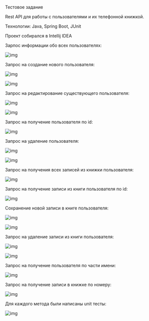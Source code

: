 Тестовое задание

Rest API для работы с пользователями и их телефонной книжкой.

Технологии: Java, Spring Boot, JUnit

Проект собирался в Intellij IDEA

Зарпос информации обо всех пользователях:

![img](/images/1.PNG)

Запрос на создание нового пользователя:

![img](/images/2.PNG)

![img](/images/3.PNG)

Запрос на редактирование существующего пользователя:

![img](/images/4.PNG)

![img](/images/5.PNG)

Запрос на получение пользователя по id:

![img](/images/6.PNG)

Запрос на удаление пользователя:

![img](/images/7.PNG)

![img](/images/8.PNG)

Запрос на получения всех записей из книжки пользователя:

![img](/images/9.PNG)

Запрос на получение записи из книги пользователя по id:

![img](/images/10.PNG)

Сохранение новой записи в книге пользователя:

![img](/images/11.PNG)

![img](/images/12.PNG)

Запрос на удаление записи из книги пользователя:

![img](/images/13.PNG)

![img](/images/14.PNG)

Запрос на получение пользователя по части имени:

![img](/images/15.PNG)

Запрос на получение записи в книжке по номеру:

![img](/images/16.PNG)

Для каждого метода были написаны unit тесты:

![img](/images/17.PNG)